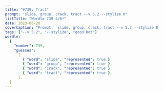 ```yaml
---
title: "#739: Tract"
prompt: "slide, group, crack, tract --v 5.2 --stylize 0"
listTitle: "Wordle 739 4/6*"
date: 2023-06-28
coverCaption: "Prompt: `slide, group, crack, tract --v 5.2 --stylize 0`"
tags: ["--v 5.2", "--stylize", "good bot"]
wordle:
  {
    "number": 739,
    "guesses":
      [
        { "word": "slide", "represented": true },
        { "word": "group", "represented": true },
        { "word": "crack", "represented": true },
        { "word": "tract", "represented": true },
      ],
  }
---
```


